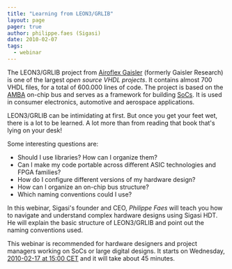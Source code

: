 ```yaml
---
title: "Learning from LEON3/GRLIB"
layout: page 
pager: true
author: philippe.faes (Sigasi)
date: 2010-02-07
tags: 
  - webinar
---
```

The LEON3/GRLIB project from <a href="http://www.gaisler.com">Airoflex Gaisler</a> (formerly Gaisler Research) is one of the largest <em>open source VHDL projects</em>. It contains almost 700 VHDL files, for a total of 600.000 lines of code. The project is based on the <a href="http://en.wikipedia.org/wiki/Advanced_Microcontroller_Bus_Architecture">AMBA</a> on-chip bus and serves as a framework for building <a href="http://en.wikipedia.org/wiki/System_on_Chip">SoCs</a>. It is used in consumer electronics, automotive and aerospace applications.

LEON3/GRLIB can be intimidating at first. But once you get your feet wet, there is a lot to be learned. A lot more than from reading that book that's lying on your desk! 

Some interesting questions are: 
<ul>
<li>Should I use libraries? How can I organize them? 
<li>Can I make my code portable across different ASIC technologies and FPGA families?
<li>How do I configure different versions of my hardware design?
<li>How can I organize an on-chip bus structure?
<li>Which naming conventions could I use?
</ul>

In this webinar, Sigasi's founder and CEO, <em>Philippe Faes</em> will teach you how to navigate and understand complex hardware designs using Sigasi HDT. He will explain the basic structure of LEON3/GRLIB and point out the naming conventions used. 

This webinar is recommended for hardware designers and project managers working on SoCs or large digital designs. It starts on Wednesday, <a href="http://www.wolframalpha.com/input/?i=2010-02-17+15%3A00+Brussels">2010-02-17 at 15:00 CET</a> and it will take about 45 minutes.
